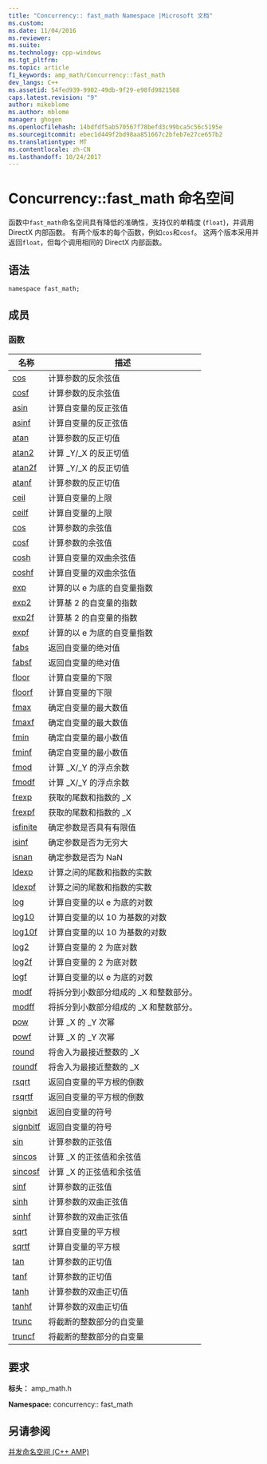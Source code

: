 ```yaml
---
title: "Concurrency:: fast_math Namespace |Microsoft 文档"
ms.custom: 
ms.date: 11/04/2016
ms.reviewer: 
ms.suite: 
ms.technology: cpp-windows
ms.tgt_pltfrm: 
ms.topic: article
f1_keywords: amp_math/Concurrency::fast_math
dev_langs: C++
ms.assetid: 54fed939-9902-49db-9f29-e98fd9821508
caps.latest.revision: "9"
author: mikeblome
ms.author: mblome
manager: ghogen
ms.openlocfilehash: 14bdfdf5ab570567f78befd3c99bca5c56c5195e
ms.sourcegitcommit: ebec1d449f2bd98aa851667c2bfeb7e27ce657b2
ms.translationtype: MT
ms.contentlocale: zh-CN
ms.lasthandoff: 10/24/2017
---
```

# <a name="concurrencyfastmath-namespace"></a>Concurrency::fast_math 命名空间
函数中`fast_math`命名空间具有降低的准确性，支持仅的单精度 (`float`)，并调用 DirectX 内部函数。 有两个版本的每个函数，例如`cos`和`cosf`。 这两个版本采用并返回`float`，但每个调用相同的 DirectX 内部函数。  
  
## <a name="syntax"></a>语法  
  
```  
namespace fast_math;  
```  
  
## <a name="members"></a>成员  
  
### <a name="functions"></a>函数  
  
|名称|描述|  
|----------|-----------------|  
|[cos](concurrency-fast-math-namespace-functions.md#cos)|计算参数的反余弦值|  
|[cosf](concurrency-fast-math-namespace-functions.md#cosf)|计算参数的反余弦值|  
|[asin](concurrency-fast-math-namespace-functions.md#asin)|计算自变量的反正弦值|  
|[asinf](concurrency-fast-math-namespace-functions.md#asinf)|计算自变量的反正弦值|  
|[atan](concurrency-fast-math-namespace-functions.md#atan)|计算参数的反正切值|  
|[atan2](concurrency-fast-math-namespace-functions.md#atan2)|计算 _Y/_X 的反正切值|  
|[atan2f](concurrency-fast-math-namespace-functions.md#atan2f)|计算 _Y/_X 的反正切值|  
|[atanf](concurrency-fast-math-namespace-functions.md#atanf)|计算参数的反正切值|  
|[ceil](concurrency-fast-math-namespace-functions.md#ceil)|计算自变量的上限|  
|[ceilf](concurrency-fast-math-namespace-functions.md#ceilf)|计算自变量的上限|  
|[cos](concurrency-fast-math-namespace-functions.md#cos)|计算参数的余弦值|  
|[cosf](concurrency-fast-math-namespace-functions.md#cosf)|计算参数的余弦值|  
|[cosh](concurrency-fast-math-namespace-functions.md#cosh)|计算自变量的双曲余弦值|  
|[coshf](concurrency-fast-math-namespace-functions.md#coshf)|计算自变量的双曲余弦值|  
|[exp](concurrency-fast-math-namespace-functions.md#exp)|计算的以 e 为底的自变量指数|  
|[exp2](concurrency-fast-math-namespace-functions.md#exp2)|计算基 2 的自变量的指数|  
|[exp2f](concurrency-fast-math-namespace-functions.md#exp2f)|计算基 2 的自变量的指数|  
|[expf](concurrency-fast-math-namespace-functions.md#expf)|计算的以 e 为底的自变量指数|  
|[fabs](concurrency-fast-math-namespace-functions.md#fabs)|返回自变量的绝对值|  
|[fabsf](concurrency-fast-math-namespace-functions.md#fabsf)|返回自变量的绝对值|  
|[floor](concurrency-fast-math-namespace-functions.md#floor)|计算自变量的下限|  
|[floorf](concurrency-fast-math-namespace-functions.md#floorf)|计算自变量的下限|  
|[fmax](concurrency-fast-math-namespace-functions.md#fmax)|确定自变量的最大数值|  
|[fmaxf](concurrency-fast-math-namespace-functions.md#fmaxf)|确定自变量的最大数值|  
|[fmin](concurrency-fast-math-namespace-functions.md#fmin)|确定自变量的最小数值|  
|[fminf](concurrency-fast-math-namespace-functions.md#fminf)|确定自变量的最小数值|  
|[fmod](concurrency-fast-math-namespace-functions.md#fmod)|计算 _X/_Y 的浮点余数|  
|[fmodf](concurrency-fast-math-namespace-functions.md#fmodf)|计算 _X/_Y 的浮点余数|  
|[frexp](concurrency-fast-math-namespace-functions.md#frexp)|获取的尾数和指数的 _X|  
|[frexpf](concurrency-fast-math-namespace-functions.md#frexpf)|获取的尾数和指数的 _X|  
|[isfinite](concurrency-fast-math-namespace-functions.md#isfinite)|确定参数是否具有有限值|  
|[isinf](concurrency-fast-math-namespace-functions.md#isinf)|确定参数是否为无穷大|  
|[isnan](concurrency-fast-math-namespace-functions.md#isnan)|确定参数是否为 NaN|  
|[ldexp](concurrency-fast-math-namespace-functions.md#ldexp)|计算之间的尾数和指数的实数|  
|[ldexpf](concurrency-fast-math-namespace-functions.md#ldexpf)|计算之间的尾数和指数的实数|  
|[log](concurrency-fast-math-namespace-functions.md#log)|计算自变量的以 e 为底的对数|  
|[log10](concurrency-fast-math-namespace-functions.md#log10)|计算自变量的以 10 为基数的对数|  
|[log10f](concurrency-fast-math-namespace-functions.md#log10f)|计算自变量的以 10 为基数的对数|  
|[log2](concurrency-fast-math-namespace-functions.md#log2)|计算自变量的 2 为底对数|  
|[log2f](concurrency-fast-math-namespace-functions.md#log2f)|计算自变量的 2 为底对数|  
|[logf](concurrency-fast-math-namespace-functions.md#logf)|计算自变量的以 e 为底的对数|  
|[modf](concurrency-fast-math-namespace-functions.md#modf)|将拆分到小数部分组成的 _X 和整数部分。|  
|[modff](concurrency-fast-math-namespace-functions.md#modff)|将拆分到小数部分组成的 _X 和整数部分。|  
|[pow](concurrency-fast-math-namespace-functions.md#pow)|计算 _X 的 _Y 次幂|  
|[powf](concurrency-fast-math-namespace-functions.md#powf)|计算 _X 的 _Y 次幂|  
|[round](concurrency-fast-math-namespace-functions.md#round)|将舍入为最接近整数的 _X|  
|[roundf](concurrency-fast-math-namespace-functions.md#roundf)|将舍入为最接近整数的 _X|  
|[rsqrt](concurrency-fast-math-namespace-functions.md#rsqrt)|返回自变量的平方根的倒数|  
|[rsqrtf](concurrency-fast-math-namespace-functions.md#rsqrtf)|返回自变量的平方根的倒数|  
|[signbit](concurrency-fast-math-namespace-functions.md#signbit)|返回自变量的符号|  
|[signbitf](concurrency-fast-math-namespace-functions.md#signbitf)|返回自变量的符号|  
|[sin](concurrency-fast-math-namespace-functions.md#sin)|计算参数的正弦值|  
|[sincos](concurrency-fast-math-namespace-functions.md#sincos)|计算 _X 的正弦值和余弦值|  
|[sincosf](concurrency-fast-math-namespace-functions.md#sincosf)|计算 _X 的正弦值和余弦值|  
|[sinf](concurrency-fast-math-namespace-functions.md#sinf)|计算参数的正弦值|  
|[sinh](concurrency-fast-math-namespace-functions.md#sinh)|计算参数的双曲正弦值|  
|[sinhf](concurrency-fast-math-namespace-functions.md#sinhf)|计算参数的双曲正弦值|  
|[sqrt](concurrency-fast-math-namespace-functions.md#sqrt)|计算自变量的平方根|  
|[sqrtf](concurrency-fast-math-namespace-functions.md#sqrtf)|计算自变量的平方根|  
|[tan](concurrency-fast-math-namespace-functions.md#tan)|计算参数的正切值|  
|[tanf](concurrency-fast-math-namespace-functions.md#tanf)|计算参数的正切值|  
|[tanh](concurrency-fast-math-namespace-functions.md#tanh)|计算参数的双曲正切值|  
|[tanhf](concurrency-fast-math-namespace-functions.md#tanhf)|计算参数的双曲正切值|  
|[trunc](concurrency-fast-math-namespace-functions.md#trunc)|将截断的整数部分的自变量|  
|[truncf](concurrency-fast-math-namespace-functions.md#truncf)|将截断的整数部分的自变量|  

## <a name="requirements"></a>要求  
 **标头：** amp_math.h  
  
 **Namespace:** concurrency:: fast_math  
  
## <a name="see-also"></a>另请参阅  
 [并发命名空间 (C++ AMP)](concurrency-namespace-cpp-amp.md)
